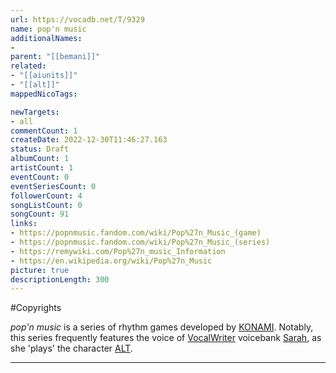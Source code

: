 ```yaml
---
url: https://vocadb.net/T/9329
name: pop'n music
additionalNames: 
- 
parent: "[[bemani]]"
related:
- "[[aiunits]]"
- "[[alt]]"
mappedNicoTags:

newTargets:
- all
commentCount: 1
createDate: 2022-12-30T11:46:27.163
status: Draft
albumCount: 1
artistCount: 1
eventCount: 0
eventSeriesCount: 0
followerCount: 4
songListCount: 0
songCount: 91
links: 
- https://popnmusic.fandom.com/wiki/Pop%27n_Music_(game)
- https://popnmusic.fandom.com/wiki/Pop%27n_Music_(series)
- https://remywiki.com/Pop%27n_music_Information
- https://en.wikipedia.org/wiki/Pop%27n_Music
picture: true
descriptionLength: 300
---
```


#Copyrights

*pop'n music* is a series of rhythm games developed by [KONAMI](https://vocadb.net/Ar/73853). 
Notably, this series frequently features the voice of [VocalWriter](https://vocadb.net/T/7180) voicebank [Sarah](https://vocadb.net/Ar/73841), as she 'plays' the character [ALT](https://vocadb.net/T/9328).

---

